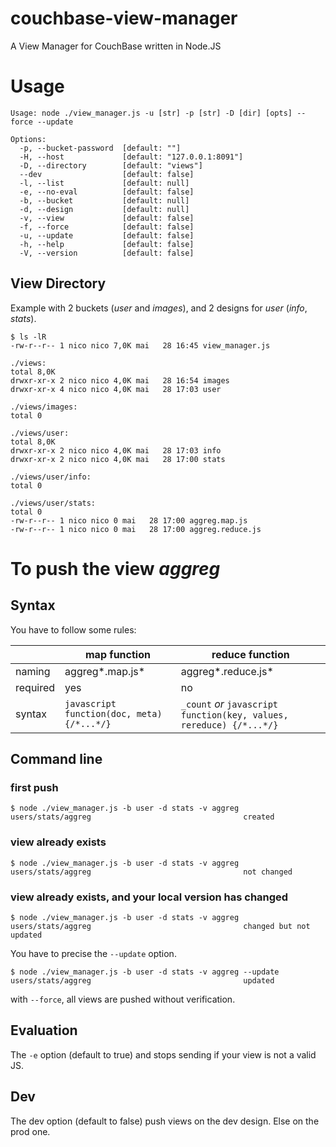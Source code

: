 couchbase-view-manager
======================

A View Manager for CouchBase written in Node.JS

# Usage

```shell
Usage: node ./view_manager.js -u [str] -p [str] -D [dir] [opts] --force --update

Options:
  -p, --bucket-password  [default: ""]
  -H, --host             [default: "127.0.0.1:8091"]
  -D, --directory        [default: "views"]
  --dev                  [default: false]
  -l, --list             [default: null]
  -e, --no-eval          [default: false]
  -b, --bucket           [default: null]
  -d, --design           [default: null]
  -v, --view             [default: false]
  -f, --force            [default: false]
  -u, --update           [default: false]
  -h, --help             [default: false]
  -V, --version          [default: false]
```

## View Directory

Example with 2 buckets (*user* and *images*), and 2 designs for *user* (*info*, *stats*).


```shell
$ ls -lR
-rw-r--r-- 1 nico nico 7,0K mai   28 16:45 view_manager.js

./views:
total 8,0K
drwxr-xr-x 2 nico nico 4,0K mai   28 16:54 images
drwxr-xr-x 4 nico nico 4,0K mai   28 17:03 user

./views/images:
total 0

./views/user:
total 8,0K
drwxr-xr-x 2 nico nico 4,0K mai   28 17:03 info
drwxr-xr-x 2 nico nico 4,0K mai   28 17:00 stats

./views/user/info:
total 0

./views/user/stats:
total 0
-rw-r--r-- 1 nico nico 0 mai   28 17:00 aggreg.map.js
-rw-r--r-- 1 nico nico 0 mai   28 17:00 aggreg.reduce.js
```

# To push the view *aggreg*

## Syntax

You have to follow some rules:

| | map function | reduce function |
|-----------|------------|----------|
| naming | aggreg*.map.js* | aggreg*.reduce.js* |
| required | yes | no |
| syntax |  ```javascript function(doc, meta) {/*...*/}``` | ``` _count ``` *or* ```javascript function(key, values, rereduce) {/*...*/} ```

## Command line

### first push

```
$ node ./view_manager.js -b user -d stats -v aggreg
users/stats/aggreg                                  created
```

### view already exists

```
$ node ./view_manager.js -b user -d stats -v aggreg
users/stats/aggreg                                  not changed
```

### view already exists, and your local version has changed

```
$ node ./view_manager.js -b user -d stats -v aggreg
users/stats/aggreg                                  changed but not updated
```

You have to precise the `--update` option.

```
$ node ./view_manager.js -b user -d stats -v aggreg --update
users/stats/aggreg                                  updated
```

with `--force`, all views are pushed without verification.


## Evaluation

The `-e` option (default to true) and stops sending if your view is not a valid JS.

## Dev

The dev option (default to false) push views on the dev design. Else on the prod  one.
